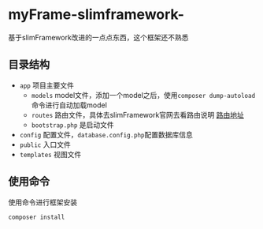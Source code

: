 # myFrame-slimframework-
基于slimFramework改进的一点点东西，这个框架还不熟悉


## 目录结构
* `app` 项目主要文件
    *  `models` model文件，添加一个model之后，使用```composer dump-autoload```命令进行自动加载model
    *  `routes` 路由文件，具体去slimFramework官网去看路由说明 [路由地址](http://www.slimframework.com/docs/objects/router.html)
    *  `bootstrap.php` 是启动文件
* `config` 配置文件，`database.config.php`配置数据库信息
* `public` 入口文件
* `templates` 视图文件

## 使用命令
使用命令进行框架安装
```
composer install 
```